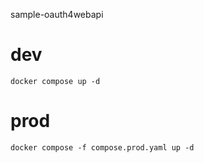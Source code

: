 sample-oauth4webapi

# dev

```
docker compose up -d
```

# prod

```
docker compose -f compose.prod.yaml up -d
```
